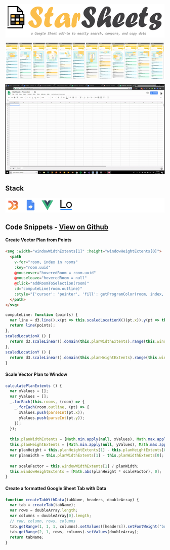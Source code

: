 ![logo](star-sheets-logo.png)

![screenshots](star-sheets-screenshots.png)

![demo](star-sheets-demo.gif)

## Stack
![stack](star-sheets-stack.png)

## Code Snippets - [View on Github](https://github.com/WeConnect/star-sheets)

#### Create Vector Plan from Points
```html
<svg :width="windowWidthExtents[1]" :height="windowHeightExtents[0]">
  <path
    v-for="room, index in rooms"
    :key="room.uuid"
    @mouseover="hoveredRoom = room.uuid"
    @mouseleave="hoveredRoom = null"
    @click="addRoomToSelection(room)"
    :d="computeLine(room.outline)"
    :style="{'cursor': 'pointer', 'fill': getProgramColor(room, index, true)}">
  </path>
</svg>
```
```javascript
computeLine: function (points) {
  var line = d3.line().x(pt => this.scaledLocationX()(pt.x)).y(pt => this.scaledLocationY()(pt.y)).curve(d3.curveLinearClosed);
  return line(points);
},
scaledLocationX () {
  return d3.scaleLinear().domain(this.planWidthExtents).range(this.windowWidthExtents)
},
scaledLocationY () {
  return d3.scaleLinear().domain(this.planHeightExtents).range(this.windowHeightExtents)
}
```

#### Scale Vector Plan to Window
```javascript
calculatePlanExtents () {
  var xValues = [];
  var yValues = [];
  _.forEach(this.rooms, (room) => {
    _.forEach(room.outline, (pt) => {
      xValues.push(parseInt(pt.x));
      yValues.push(parseInt(pt.y));
    });
  });

  this.planWidthExtents = [Math.min.apply(null, xValues), Math.max.apply(null, xValues)];
  this.planHeightExtents = [Math.min.apply(null, yValues), Math.max.apply(null, yValues)];
  var planHeight = this.planHeightExtents[1] - this.planHeightExtents[0];
  var planWidth = this.planWidthExtents[1] - this.planWidthExtents[0];

  var scaleFactor = this.windowWidthExtents[1] / planWidth;
  this.windowHeightExtents = [Math.abs(planHeight * scaleFactor), 0];
}
```

#### Create a formatted Google Sheet Tab with Data
```javascript
function createTabWithData(tabName, headers, doubleArray) {
  var tab = createTab(tabName);
  var rows = doubleArray.length;
  var columns = doubleArray[0].length;
  // row, column, rows, columns
  tab.getRange(1, 1, 1, columns).setValues([headers]).setFontWeight("bold").setBackground('#616161').setFontColor('#FFFFFF');
  tab.getRange(2, 1, rows, columns).setValues(doubleArray);
  return tabName;
}
```